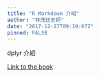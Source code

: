 ```yaml
---
title: "R Markdown 介紹"
author: "林茂廷老師"
date: "2017-12-27T09:19:07Z"
pinned: FALSE
---
```


dplyr 介紹

[Link to the book](https://bookdown.org/tpemartin/rmarkdown_intro/)
